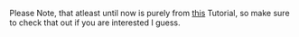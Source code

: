 Please Note, that atleast until now is purely from [this](https://youtu.be/yP5DKzriqXA?si=p0xW9IHNqY1gsCpW) Tutorial, so make sure to check that out if you are interested I guess.
